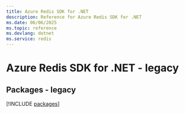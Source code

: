 ```yaml
---
title: Azure Redis SDK for .NET
description: Reference for Azure Redis SDK for .NET
ms.date: 06/06/2025
ms.topic: reference
ms.devlang: dotnet
ms.service: redis
---
```

# Azure Redis SDK for .NET - legacy
## Packages - legacy
[!INCLUDE [packages](redis-index.md)]